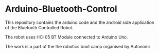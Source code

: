 # Arduino-Bluetooth-Control

This repository contains the arduino code and the android side application of the Bluetooth Controlled Robot. 

The robot uses HC-05 BT Module connected to Arduino Uno.

The work is a part of the the robotics boot camp organised by Autonomi
